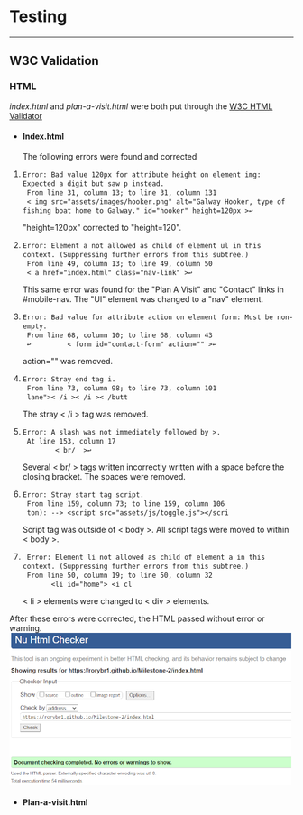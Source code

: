 # Testing

<hr>

## W3C Validation 
### HTML
*index.html* and *plan-a-visit.html* were both put through the [W3C HTML Validator](https://validator.w3.org/)
* #### Index.html
    The following errors were found and corrected

1.   
    ```
    Error: Bad value 120px for attribute height on element img: Expected a digit but saw p instead.
     From line 31, column 13; to line 31, column 131
     < img src="assets/images/hooker.png" alt="Galway Hooker, type of fishing boat home to Galway." id="hooker" height=120px >↩     
     ```
    "height=120px" corrected to "height=120".

2. 
    ```
    Error: Element a not allowed as child of element ul in this context. (Suppressing further errors from this subtree.)
     From line 49, column 13; to line 49, column 50
     < a href="index.html" class="nav-link" >↩     
    ```

    This same error was found for the "Plan A Visit" and "Contact" links in #mobile-nav. The "Ul" element was changed to a "nav" element.

3.  
    ```
    Error: Bad value for attribute action on element form: Must be non-empty.
     From line 68, column 10; to line 68, column 43
     ↩         < form id="contact-form" action="" >↩    
    ```

    action="" was removed.

4.  
    ```
    Error: Stray end tag i.
     From line 73, column 98; to line 73, column 101
     lane">< /i >< /i >< /butt 
    ```

    The stray < /i > tag was removed.

5. 
    ``` 
    Error: A slash was not immediately followed by >.
     At line 153, column 17
            < br/  >↩      
    ```  

    Several < br/ > tags written incorrectly written with a space before the closing bracket. The spaces were removed.

6. 
    ```
    Error: Stray start tag script.
     From line 159, column 73; to line 159, column 106
     ton): --> <script src="assets/js/toggle.js"></scri 
    ```
    Script tag was outside of < body >. All script tags were moved to within < body >.

7. ```
    Error: Element li not allowed as child of element a in this context. (Suppressing further errors from this subtree.)
    From line 50, column 19; to line 50, column 32
          <li id="home"> <i cl 
    ```
    
    < li > elements were changed to < div > elements.

After these errors were corrected, the HTML passed without error or warning. ![HTML Validation Screenshot index.html](html-validation-index.png)

* #### Plan-a-visit.html
    